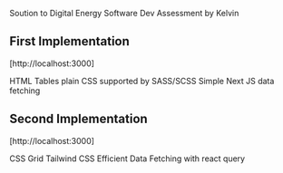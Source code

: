 Soution to Digital Energy Software Dev Assessment by Kelvin

## First Implementation

[http://localhost:3000]

HTML Tables
plain CSS supported by SASS/SCSS
Simple Next JS data fetching

## Second Implementation

[http://localhost:3000]

CSS Grid
Tailwind CSS
Efficient Data Fetching with react query

